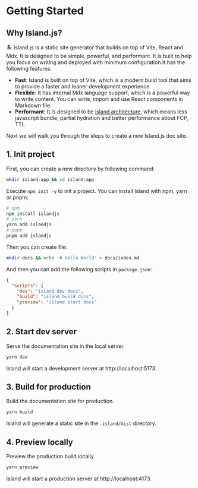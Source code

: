 # Getting Started

## Why Island.js?

🏝️ Island.js is a static site generator that builds on top of Vite, React and Mdx. It is designed to be simple, powerful, and performant. It is built to help you focus on writing and deployed with minimum configuration.It has the following features:

- **Fast**: Island is built on top of Vite, which is a modern build tool that aims to provide a faster and leaner development experience.
- **Flexible**: It has internal Mdx language support, which is a powerful way to write content. You can write, import and use React components in Markdown file.
- **Performant**: It is designed to be [island architecture](https://jasonformat.com/islands-architecture/), which means less javascript bundle, partial hydration and better performance about FCP, TTI.

Next we will walk you through the steps to create a new Island.js doc site.

## 1. Init project

First, you can create a new directory by following command:

```bash
mkdir island-app && cd island-app
```

Execute `npm init -y` to init a project. You can install Island with npm, yarn or pnpm:

```bash
# npm
npm install islandjs
# yarn
yarn add islandjs
# pnpm
pnpm add islandjs
```

Then you can create file:

```bash
mkdir docs && echo '# Hello World' > docs/index.md
```

And then you can add the following scripts in `package.json`:

```json
{
  "scripts": {
    "dev": "island dev docs",
    "build": "island build docs",
    "preview": "island start docs"
  }
}
```

## 2. Start dev server

Serve the documentation site in the local server.

```bash
yarn dev
```

Island will start a development server at http://localhost:5173.

## 3. Build for production

Build the documentation site for production.

```bash
yarn build
```

Island will generate a static site in the `.island/dist` directory.

## 4. Preview locally

Preview the production build locally.

```bash
yarn preview
```

Island will start a production server at http://localhost:4173.
